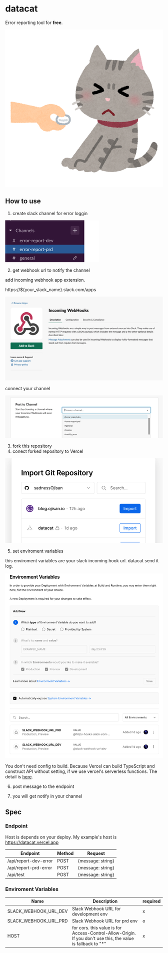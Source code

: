 # datacat

Error reporting tool for **free**.

![logo](./logo.png)

## How to use

1. create slack channel for error loggin

![chanel](./docs/image/chanel.png)

2. get webhook url to notify the channel

add incoming webhook app extension.

https://${your_slack_name}.slack.com/apps

![chanel](./docs/image/hook.png)

connect your channel

![chanel](./docs/image/create.png)

3. fork this repository
4. conect forked repository to Vercel

![vercel](./docs/image/vercel.png)

5. set enviroment variables

this enviroment variables are your slack incoming hook url.
datacat send it log.

![env](./docs/image/env.png)

You don't need config to build. Because Vercel can build TypeScript and construct API without setting, if we use vercel's serverless functions. The detail is [here](https://vercel.com/docs/serverless-functions/introduction).

6. post message to the endpoint

7. you will get notify in your channel

## Spec

### Endpoint

Host is depends on your deploy.
My example's host is https://datacat.vercel.app

| Endpoint              | Method | Request           |
| --------------------- | ------ | ----------------- |
| /api/report-dev-error | POST   | {message: string} |
| /api/report-prd-error | POST   | {message: string} |
| /api/test             | POST   | {message: string} |

### Enviroment Variables

| Name                  | Description                                                                                                   | required |
| --------------------- | ------------------------------------------------------------------------------------------------------------- | -------- |
| SLACK_WEBHOOK_URL_DEV | Slack Webhook URL for development env                                                                         | x        |
| SLACK_WEBHOOK_URL_PRD | Slack Webhook URL for prd env                                                                                 | o        |
| HOST                  | for cors. this value is for Access-Control-Allow-Origin. If you don't use this, the value is fallback to "\*" | x        |
